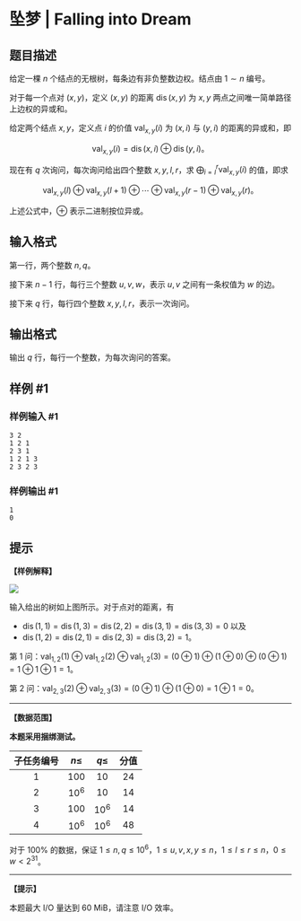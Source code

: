 # 坠梦 | Falling into Dream

## 题目描述

给定一棵 $n$ 个结点的无根树，每条边有非负整数边权。结点由 $1 \sim n$ 编号。

对于每一个点对 $(x, y)$，定义 $(x, y)$ 的距离 $\operatorname{dis}(x, y)$ 为 $x,y$ 两点之间唯一简单路径上边权的异或和。

给定两个结点 $x, y$，定义点 $i$ 的价值 $\operatorname{val}_{x, y}(i)$ 为 $(x, i)$ 与 $(y, i)$ 的距离的异或和，即

$$ \operatorname{val}_{x, y}(i) = \operatorname{dis}(x, i) \oplus \operatorname{dis}(y, i) \textsf{。} $$

现在有 $q$ 次询问，每次询问给出四个整数 $x, y, l, r$，求 $\displaystyle \bigoplus_{i = l}^{r} \operatorname{val}_{x, y}(i)$ 的值，即求

$$ \operatorname{val}_{x, y}(l) \oplus \operatorname{val}_{x, y}(l + 1) \oplus \cdots \oplus \operatorname{val}_{x, y}(r - 1) \oplus \operatorname{val}_{x, y}(r) \textsf{。} $$

上述公式中，$\oplus$ 表示二进制按位异或。

## 输入格式

第一行，两个整数 $n, q$。

接下来 $n - 1$ 行，每行三个整数 $u, v, w$，表示 $u, v$ 之间有一条权值为 $w$ 的边。

接下来 $q$ 行，每行四个整数 $x,y,l,r$，表示一次询问。

## 输出格式

输出 $q$ 行，每行一个整数，为每次询问的答案。

## 样例 #1

### 样例输入 #1
```
3 2
1 2 1
2 3 1
1 2 1 3
2 3 2 3
```

### 样例输出 #1

```
1
0
```

## 提示

**【样例解释】**

![](https://cdn.luogu.com.cn/upload/image_hosting/oew00pa7.png)

输入给出的树如上图所示。对于点对的距离，有

- $\operatorname{dis}(1, 1) = \operatorname{dis}(1, 3) = \operatorname{dis}(2, 2) = \operatorname{dis}(3, 1) = \operatorname{dis}(3, 3) = 0$ 以及
- $\operatorname{dis}(1, 2) = \operatorname{dis}(2, 1) = \operatorname{dis}(2, 3) = \operatorname{dis}(3, 2) = 1$。

第 $1$ 问：$\operatorname{val}_{1, 2}(1) \oplus \operatorname{val}_{1, 2}(2) \oplus \operatorname{val}_{1, 2}(3) = (0 \oplus 1) \oplus (1 \oplus 0) \oplus (0 \oplus 1) = 1 \oplus 1 \oplus 1 = 1$。

第 $2$ 问：$\operatorname{val}_{2, 3}(2) \oplus \operatorname{val}_{2, 3}(3) = (0 \oplus 1) \oplus (1 \oplus 0) = 1 \oplus 1 = 0$。

---

**【数据范围】**

**本题采用捆绑测试。**

| 子任务编号 | $n \le$ | $q \le$ | 分值 |
| :----------: | :----------: | :----------: | :----------: |
| 1 | $100$ | $10$ | 24 |
| 2 | $10^6$ | $10$ | 14 |
| 3 | $100$ | $10^6$ | 14 |
| 4 | $10^6$ | $10^6$ | 48 |

对于 $100\%$ 的数据，保证 $1 \le n, q \le {10}^6$，$1 \le u, v, x, y \le n$，$1 \le l \le r \le n$，$0 \le w < 2^{31}$。

---

**【提示】**

本题最大 I/O 量达到 60 MiB，请注意 I/O 效率。

